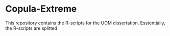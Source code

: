 # Copula-Extreme
This repository contains the R-scripts for the UOM dissertation. Esstentially, the R-scripts are splitted
